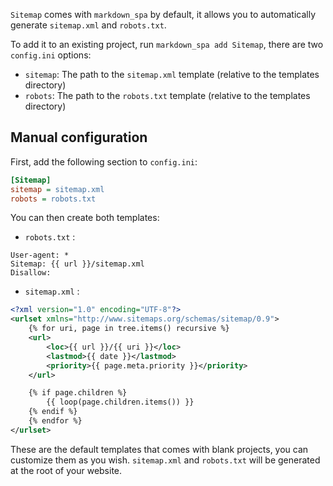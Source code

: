 [order]:       # (1)
[name]:        # (Sitemap)
[description]: # (Automatic sitemap and robots.txt generation)

`Sitemap` comes with `markdown_spa` by default, it allows you to automatically generate `sitemap.xml` and `robots.txt`.

To add it to an existing project, run `markdown_spa add Sitemap`, there are two `config.ini` options:

- `sitemap`: The path to the `sitemap.xml` template (relative to the templates directory)
- `robots`: The path to the `robots.txt` template (relative to the templates directory)

## Manual configuration

First, add the following section to `config.ini`:
```ini
[Sitemap]
sitemap = sitemap.xml
robots = robots.txt
```

You can then create both templates:

- `robots.txt` :
```
User-agent: *
Sitemap: {{ url }}/sitemap.xml
Disallow:
```

- `sitemap.xml` :
```xml
<?xml version="1.0" encoding="UTF-8"?>
<urlset xmlns="http://www.sitemaps.org/schemas/sitemap/0.9">
    {% for uri, page in tree.items() recursive %}
    <url>
        <loc>{{ url }}/{{ uri }}</loc>
        <lastmod>{{ date }}</lastmod>
        <priority>{{ page.meta.priority }}</priority>
    </url>

    {% if page.children %}
        {{ loop(page.children.items()) }}
    {% endif %}
    {% endfor %}
</urlset>
```

These are the default templates that comes with blank projects, you can customize them as you wish.
`sitemap.xml` and `robots.txt` will be generated at the root of your website.
